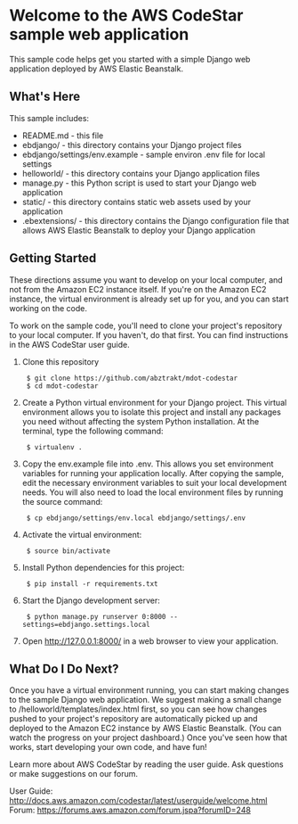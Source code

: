 Welcome to the AWS CodeStar sample web application
==================================================

This sample code helps get you started with a simple Django web application
deployed by AWS Elastic Beanstalk.

What's Here
-----------

This sample includes:

* README.md - this file
* ebdjango/ - this directory contains your Django project files
* ebdjango/settings/env.example - sample environ .env file for local settings
* helloworld/ - this directory contains your Django application files
* manage.py - this Python script is used to start your Django web application
* static/ - this directory contains static web assets used by your application
* .ebextensions/ - this directory contains the Django configuration file that
  allows AWS Elastic Beanstalk to deploy your Django application

Getting Started
---------------

These directions assume you want to develop on your local computer, and not
from the Amazon EC2 instance itself. If you're on the Amazon EC2 instance, the
virtual environment is already set up for you, and you can start working on the
code.

To work on the sample code, you'll need to clone your project's repository to your
local computer. If you haven't, do that first. You can find instructions in the
AWS CodeStar user guide.


1. Clone this repository

        $ git clone https://github.com/abztrakt/mdot-codestar
        $ cd mdot-codestar

2. Create a Python virtual environment for your Django project. This virtual
   environment allows you to isolate this project and install any packages you
   need without affecting the system Python installation. At the terminal, type
   the following command:

        $ virtualenv .

3. Copy the env.example file into .env. This allows you set environment variables
   for running your application locally. After copying the sample, edit the
   necessary environment variables to suit your local development needs. You
   will also need to load the local environment files by running the source command:

        $ cp ebdjango/settings/env.local ebdjango/settings/.env

4. Activate the virtual environment:

        $ source bin/activate

5. Install Python dependencies for this project:

        $ pip install -r requirements.txt

6. Start the Django development server:

        $ python manage.py runserver 0:8000 --settings=ebdjango.settings.local

5. Open http://127.0.0.1:8000/ in a web browser to view your application.

What Do I Do Next?
------------------

Once you have a virtual environment running, you can start making changes to
the sample Django web application. We suggest making a small change to
/helloworld/templates/index.html first, so you can see how changes pushed to
your project's repository are automatically picked up and deployed to the Amazon EC2
instance by AWS Elastic Beanstalk. (You can watch the progress on your project dashboard.)
Once you've seen how that works, start developing your own code, and have fun!

Learn more about AWS CodeStar by reading the user guide.  Ask questions or make
suggestions on our forum.

User Guide: http://docs.aws.amazon.com/codestar/latest/userguide/welcome.html
Forum: https://forums.aws.amazon.com/forum.jspa?forumID=248
